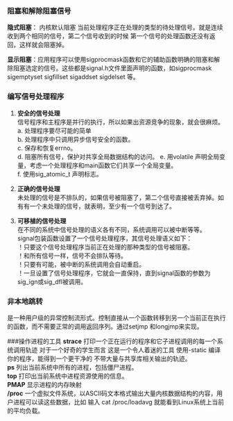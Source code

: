 ### 阻塞和解除阻塞信号

**隐式阻塞**： 内核默认阻塞  当前处理程序正在处理的类型的待处理信号。就是连续收到两个相同的信号，第二个信号收到的时候 第一个信号的处理函数还没有返回，这样就会阻塞掉。

**显示阻塞**：应用程序可以使用sigprocmask函数和它的辅助函数明确的阻塞和解除阻塞选定的信号。这些都是signal.h文件里面声明的函数，如sigprocmask sigemptyset  sigfillset sigaddset sigdelset 等。

### 编写信号处理程序
1. **安全的信号处理**  
信号程序和主程序是并行的执行，所以如果出资源竞争的现象，就会很麻烦。
a. 处理程序要尽可能的简单  
b. 处理程序中只调用异步信号安全的函数。  
c. 保存和恢复errno。  
d. 阻塞所有信号，保护对共享全局数据结构的访问。 
e. 用volatile 声明全局变量，考虑一个处理程序和main函数它们共享一个全局变量。  
f. 使用sig_atomic_t 声明标志。   

2. **正确的信号处理**  
未处理的信号是不排队的，如果信号被阻塞了，第二个信号直接被丢弃掉。如有有一个未处理的信号，就表明，至少有一个信号到达了。
3. **可移植的信号处理**  
在不同的系统中信号处理的语义各有不同，系统调用可以被中断等等。  
signal包装函数设置了一个信号处理程序，其信号处理语义如下：   
！只要这个信号处理程序当前正在处理的那种类型的信号被阻塞。    
！和所有信号一样，信号不会排队等待。   
！只要有可能，被中断的系统调用会自动重启。  
！一旦设置了信号处理程序，它就会一直保持，直到signal函数的参数为sig_ign或sig_dfl被调用。  

### 非本地跳转
是一种用户级的异常控制流形式。控制直接从一个函数转移到另一个当前正在执行的函数，而不需要正常的调用返回序列。通过setjmp 和longjmp来实现。

###操作进程的工具
**strace** 打印一个正在运行的程序和它子进程调用的每一个系统调用轨迹  对于一个好奇的学生而言 这是一个令人着迷的工具 使用-static 编译你的程序，能得到一个更干净的 不带大量与共享库相关输出的轨迹。  
**ps** 列出当前系统中所有的进程，包括僵尸进程。  
**top** 打印出当前系统中进程资源使用的信息。  
**PMAP** 显示进程的内存映射  
**/proc** 一个虚拟文件系统，以ASCII码文本格式输出大量内核数据结构的内容，用户进程可以读这些数据，比如 输入 cat /proc/loadavg  就能看到Linux系统上当前的平均负载。
